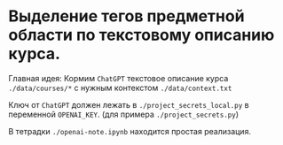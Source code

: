 # Выделение тегов предметной области по текстовому описанию курса. 


Главная идея: Кормим `ChatGPT` текстовое описание курса `./data/courses/*` с нужным контекстом `./data/context.txt`

Ключ от `ChatGPT` должен лежать в `./project_secrets_local.py` в переменной `OPENAI_KEY`. (для примера `./project_secrets.py`) 



В тетрадки `./openai-note.ipynb` находится простая реализация. 
